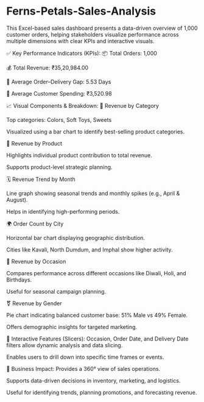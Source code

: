 # Ferns-Petals-Sales-Analysis

This Excel-based sales dashboard presents a data-driven overview of 1,000 customer orders, helping stakeholders visualize performance across multiple dimensions with clear KPIs and interactive visuals.

✅ Key Performance Indicators (KPIs):
📦 Total Orders: 1,000

💰 Total Revenue: ₹35,20,984.00

📆 Average Order–Delivery Gap: 5.53 Days

👤 Average Customer Spending: ₹3,520.98

📈 Visual Components & Breakdown:
📂 Revenue by Category

Top categories: Colors, Soft Toys, Sweets

Visualized using a bar chart to identify best-selling product categories.

🎁 Revenue by Product

Highlights individual product contribution to total revenue.

Supports product-level strategic planning.

🗓 Revenue Trend by Month

Line graph showing seasonal trends and monthly spikes (e.g., April & August).

Helps in identifying high-performing periods.

🌍 Order Count by City

Horizontal bar chart displaying geographic distribution.

Cities like Kavali, North Dumdum, and Imphal show higher activity.

🎉 Revenue by Occasion

Compares performance across different occasions like Diwali, Holi, and Birthdays.

Useful for seasonal campaign planning.

⚧ Revenue by Gender

Pie chart indicating balanced customer base: 51% Male vs 49% Female.

Offers demographic insights for targeted marketing.

🔄 Interactive Features (Slicers):
Occasion, Order Date, and Delivery Date filters allow dynamic analysis and data slicing.

Enables users to drill down into specific time frames or events.

🎯 Business Impact:
Provides a 360° view of sales operations.

Supports data-driven decisions in inventory, marketing, and logistics.

Useful for identifying trends, planning promotions, and forecasting revenue.
